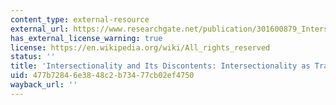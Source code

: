 ```yaml
---
content_type: external-resource
external_url: https://www.researchgate.net/publication/301600879_Intersectionality_and_its_discontents_Intersectionality_as_traveling_theory
has_external_license_warning: true
license: https://en.wikipedia.org/wiki/All_rights_reserved
status: ''
title: 'Intersectionality and Its Discontents: Intersectionality as Traveling Theory'
uid: 477b7284-6e38-48c2-b734-77cb02ef4750
wayback_url: ''
---
```

